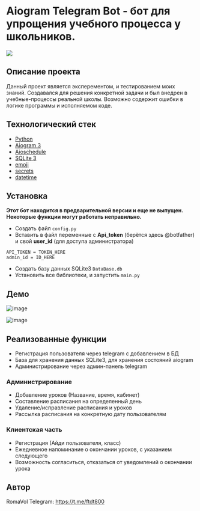 # Aiogram Telegram Bot - бот для упрощения учебного процесса у школьников.

<img src="https://img.shields.io/github/last-commit/ftdt800/School_Bot?style=for-the-badge">

## Описание проекта

Данный проект является эксперементом, и тестированием моих знаний. Создавался для решения 
конкретной задачи и был внедрен в учебные-процессы реальной школы. 
Возможно содержит ошибки в логике программы и исполняемом коде.

## Технологический стек
- [Python](https://www.python.org/)
- [Aiogram 3](https://docs.aiogram.dev/en/dev-3.x/)
- [Aioschedule](https://github.com/ibrb/python-aioschedule)
- [SQLite 3](https://docs.python.org/3/library/sqlite3.html)
- [emoji](https://emoji-python.readthedocs.io/en/stable/)
- [secrets](https://docs.python.org/3/library/secrets.html)
- [datetime](https://docs.python.org/3/library/datetime.html)

## Установка
<b>Этот бот находится в предварительной версии и еще не выпущен. Некоторые функции могут работать неправильно.</b>
* Создать файл ```config.py```
* Вставить в файл переменные с <b>Api_token</b> (берётся здесь @botfather) и свой <b>user_id</b> (для доступа администратора)
```
API_TOKEN = TOKEN_HERE
admin_id = ID_HERE
```
* Создать базу данных SQLite3 ```DataBase.db```
* Установить все библиотеки, и запустить ```main.py```
## Демо

![image](https://user-images.githubusercontent.com/79777228/224525175-0035865e-33ee-4594-9854-e639a0265e2c.png)


![image](https://user-images.githubusercontent.com/79777228/224524982-dec38def-b624-4bd6-a88b-b084ca1ebaa8.png)

## Реализованные функции
- Регистрация пользователя через telegram с добавлением в БД
- База для хранения данных SQLite3, для хранения состояний 
  aiogram
- Администрирование через админ-панель telegram

### Администрирование
- Добавление уроков (Название, время, кабинет)
- Составление расписания на определенный день
- Удаление/исправление расписания и уроков
- Рассылка расписания на конкретную дату пользователям

### Клиентская часть
- Регистрация (Айди пользователя, класс)
- Ежедневное напоминание о окончании уроков, с указанием следующего
- Возможность согласиться, отказаться от уведомлений о окончании урока

## Автор
RomaVol
Telegram: https://t.me/ftdt800

